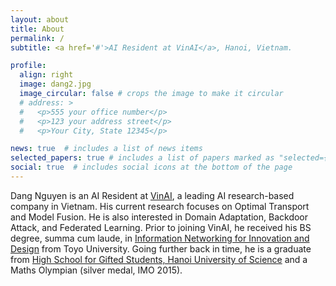 ```yaml
---
layout: about
title: About
permalink: /
subtitle: <a href='#'>AI Resident at VinAI</a>, Hanoi, Vietnam.

profile:
  align: right
  image: dang2.jpg
  image_circular: false # crops the image to make it circular
  # address: >
  #   <p>555 your office number</p>
  #   <p>123 your address street</p>
  #   <p>Your City, State 12345</p>

news: true  # includes a list of news items
selected_papers: true # includes a list of papers marked as "selected={true}"
social: true  # includes social icons at the bottom of the page
---
```


Dang Nguyen is an AI Resident at <a href="https://www.vinai.io/">VinAI</a>, a leading AI research-based company in Vietnam. His current research focuses on Optimal Transport and Model Fusion. He is also interested in Domain Adaptation, Backdoor Attack, and Federated Learning. Prior to joining VinAI, he received his BS degree, summa cum laude, in <a href="https://www.toyo.ac.jp/en/academics/faculty/iniad/">Information Networking for Innovation and Design</a> from Toyo University. Going further back in time, he is a graduate from <a href="https://en.wikipedia.org/wiki/High_School_for_Gifted_Students,_Hanoi_University_of_Science">High School for Gifted Students, Hanoi University of Science</a> and a Maths Olympian (silver medal, IMO 2015).